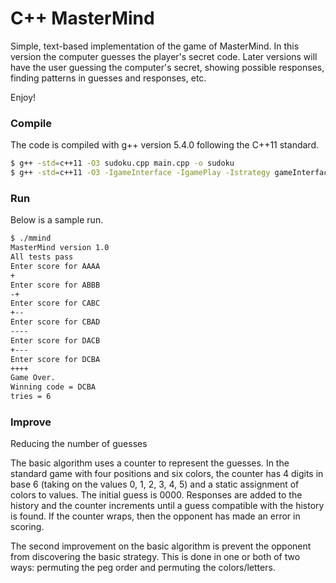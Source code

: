 
# C++ MasterMind

Simple, text-based implementation of the game of MasterMind. In this
version the computer guesses the player's secret code. Later versions
will have the user guessing the computer's secret, showing possible
responses, finding patterns in guesses and responses, etc.

Enjoy!

### Compile

The code is compiled with g++ version 5.4.0 following the C++11 standard.

```sh
$ g++ -std=c++11 -O3 sudoku.cpp main.cpp -o sudoku
$ g++ -std=c++11 -O3 -IgameInterface -IgamePlay -Istrategy gameInterface/console.cpp gamePlay/game_engine.cpp strategy/guesser.cpp strategy/scorer.cpp mmind.cpp -o mmind
```

### Run

Below is a sample run.

```sh
$ ./mmind
MasterMind version 1.0
All tests pass
Enter score for AAAA
+
Enter score for ABBB
-+
Enter score for CABC
+--
Enter score for CBAD
----
Enter score for DACB
+---
Enter score for DCBA
++++
Game Over.
Winning code = DCBA
tries = 6
```

### Improve

Reducing the number of guesses

The basic algorithm uses a counter to represent the guesses. In the standard
game with four positions and six colors, the counter has 4 digits in base 6
(taking on the values 0, 1, 2, 3, 4, 5) and a static assignment of colors to
values. The initial guess is 0000. Responses are added to the history and
the counter increments until a guess compatible with the history is found.
If the counter wraps, then the opponent has made an error in scoring.

The second improvement on the basic algorithm is prevent the opponent from
discovering the basic strategy. This is done in one or both of two ways:
permuting the peg order and permuting the colors/letters.



